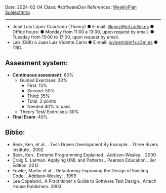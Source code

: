 Date: 2024-02-04
Class: #softwareDev
References: [WeeklyPlan](https://aulaglobal.uc3m.es/pluginfile.php/6796548/mod_resource/content/1/weekly_planning_2023-2024.pdf)  [SubjectIntro](https://aulaglobal.uc3m.es/pluginfile.php/6849102/mod_resource/content/0/DS_Presentacion_G89_2024_EN%20%281%29.pdf)

---

+ José Luis López Cuadrado (Theory) ● E-mail: jllopez@inf.uc3m.es ● Office hours: ● Monday from 11:00 a 13:00, upon request by email. ● Tuesday from 15:00 to 17:00, upon request by email.
+ Lab (G88) o Juan Luis Vicente Carro ● E-mail: juvicent@inf.uc3m.es ● TBD.

## Assesment system: 
+ **Continuous assesment:** 60%
	+ Guided Exercises: 30%
		+ First: 15%
		+ Second: 50%
		+ Third: 35%
		+ Total: 3 points
		+ Needed 40% to pass
	+ Theory Test/ Exercises: 30%
+ **Final Exam:** 40%

## Biblio: 
- Beck, Ken, et al.. . Test-Driven Development By Example. . Three Rivers Institute.. 2002
- Beck, Ken.. Extreme Programming Explained.. Addison-Wesley. . 2000
- Craig S. Larman. Applying UML and Patterns.. Pearson Education . 3er Edition. 2012
- Fowler, Martin et al... Refactoring: Improving the Design of Existing Code. . Addison-Wesley. . 1999
- Lee Copeland.. A Practitioner's Guide to Software Test Design.. Artech House Publishers. 2003